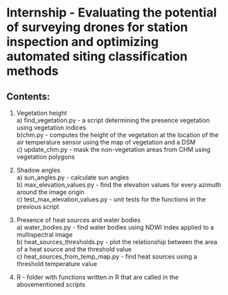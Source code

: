 # Internship - Evaluating the potential of surveying drones for station inspection and optimizing automated siting classification methods

## Contents:
1. Vegetation height  
   a) find_vegetation.py - a script determining the presence vegetation using vegetation indices  
   b)chm.py - computes the height of the vegetation at the location of the air temperature sensor using the map of vegetation and a DSM  
   c) update_chm.py - mask the non-vegetation areas from CHM using vegetation polygons  
   
2. Shadow angles  
   a) sun_angles.py - calculate sun angles  
   b) max_elevation_values.py - find the elevation values for every azimuth around the image origin  
   c) test_max_elevation_values.py - unit tests for the functions in the previous script  
   
3. Presence of heat sources and water bodies  
   a) water_bodies.py - find water bodies using NDWI index applied to a multispectral image  
   b) heat_sources_thresholds.py - plot the relationship between the area of a heat source and the threshold value  
   c) heat_sources_from_temp_map.py - find heat sources using a threshold temperature value  
 
 4. R - folder with functions written in R that are called in the abovementioned scripts  
